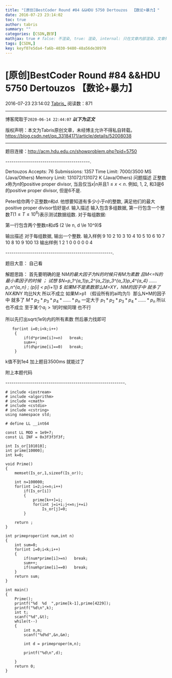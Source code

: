 ```yaml
---
title: "[原创]BestCoder Round #84 &&HDU 5750 Dertouzos  【数论+暴力】"
date: 2016-07-23 23:14:02
toc: true
author: tabris
summary: ""
categories: [CSDN,数学]
mathjax: true # false: 不渲染, true: 渲染, internal: 只在文章内部渲染，文章列表中不渲染
tags: [CSDN,]
key: keyf07e5da4-fa6b-4030-9480-48a56de38970
---
```


# [原创]BestCoder Round #84 &&HDU 5750 Dertouzos  【数论+暴力】

2016-07-23 23:14:02  [Tabris_](https://me.csdn.net/qq_33184171) 阅读数：871

---

博客爬取于`2020-06-14 22:44:07`
***以下为正文***

版权声明：本文为Tabris原创文章，未经博主允许不得私自转载。
https://blog.csdn.net/qq_33184171/article/details/52008038

<!-- more -->

---

题目连接：http://acm.hdu.edu.cn/showproblem.php?pid=5750

-----------------------------------------.

Dertouzos  Accepts: 76   Submissions: 1357
 Time Limit: 7000/3500 MS (Java/Others)   Memory Limit: 131072/131072 K (Java/Others)
问题描述
正整数$x$称为$n$的positive proper divisor, 当且仅当$x | n$并且$1 \le x < n$. 例如, 1, 2, 和3是6的positive proper divisor, 但是6不是.

Peter给你两个正整数$n$和$d$. 他想要知道有多少小于$n$的整数, 满足他们的最大positive proper divisor恰好是$d$.
输入描述
输入包含多组数据, 第一行包含一个整数$T (1 \le T \le 10^6)$表示测试数据组数. 对于每组数据:

第一行包含两个整数$n$和$d$$ (2 \le n, d \le 10^9)$

输出描述
对于每组数据, 输出一个整数.
输入样例
9
10 2
10 3
10 4
10 5
10 6
10 7
10 8
10 9
100 13
输出样例
1
2
1
0
0
0
0
0
4


----------------------------------------------------.

题目大意： 自己看  


解题思路： 
		首先要明确的是  N*M的最大因子为N的时候只有M为素数 且M<=N的最小素因子的时候  ； 
		试想 $N=p_1^{a_1}*p_2^{a_2}*p_3^{a_3}*p_4^{a_4}* …… *p_n^{a_n}  ;  (p[i] < p[i+1]) $
		如果M不是素数那么M=X*Y，N*M的因子中 就多了N*X和N*Y 均比N大  所以不成立
		如果M>p1  （假设所有的ai均为1）那么N*M的因子中 就多了   $M * p_2 * p_3 *  p_4 *  …… *p_n$  一定大于 $p_1 * p_2 * p_3 * p_4 * …… *p_n$  所以也不成立 至于某个$a_i>1$的时候同理
也不行 

   所以先打出sqrt(1e9)内的所有素数
   然后暴力找即可 
   
```
   for(int i=0;i<k;i++)
    {
        if(d*prime[i]>=n)   break;
        sum++;
        if(d%prime[i]==0)   break;
    }
```

k值不到1e4  加上题目3500ms 就能过了 

附上本题代码

----------------------------------------------------------.
```
# include <iostream>
# include <algorithm>
# include <cmath>
# include <cstdio>
# include <cstring>
using namespace std;

# define LL __int64

const LL MOD = 1e9+7;
const LL INF = 0x3f3f3f3f;

int Is_or[101010];
int prime[10000];
int k=0;

void Prime()
{
    memset(Is_or,1,sizeof(Is_or));

    int n=100000;
    for(int i=2;i<=n;i++)
        if(Is_or[i])
        {
            prime[k++]=i;
            for(int j=i+i;j<=n;j+=i)
                Is_or[j]=0;
        }

    return ;
}

int primeproper(int num,int n)
{
    int sum=0;
    for(int i=0;i<k;i++)
    {
        if(num*prime[i]>=n)   break;
        sum++;
        if(num%prime[i]==0)   break;
    }
    return sum;
}

int main()
{
    Prime();
    printf("%d  %d  ",prime[k-1],prime[4229]);
    printf("%d\n",k);
    int t;
    scanf("%d",&t);
    while(t--)
    {
        int n,m;
        scanf("%d%d",&n,&m);

        int d = primeproper(m,n);

        printf("%d\n",d);

    }
    return 0;
}


```